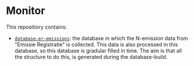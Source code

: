 # Monitor

This repositiory contains:
* [`database-er-emissions`](./source/database-er-emissions/): the database in which the N-emission data from "Emissie Registratie" is collected. This data is also processed in this database, so this database 
is gradular filled in time. The aim is that all the structure to do this, is generated during the database-build.


